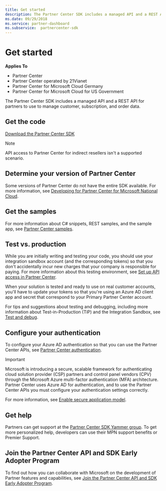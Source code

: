 ```yaml
---
title: Get started
description: The Partner Center SDK includes a managed API and a REST API for partners to use to manage customer, subscription, and order data.
ms.date: 09/29/2018
ms.service: partner-dashboard
ms.subservice:  partnercenter-sdk
---
```


# Get started

**Applies To**

- Partner Center
- Partner Center operated by 21Vianet
- Partner Center for Microsoft Cloud Germany
- Partner Center for Microsoft Cloud for US Government

The Partner Center SDK includes a managed API and a REST API for partners to use to manage customer, subscription, and order data.

## Get the code

[Download the Partner Center SDK](https://go.microsoft.com/fwlink/p/?LinkId=746681)

> [!NOTE]
> API access to Partner Center for indirect resellers isn't a supported scenario.

## Determine your version of Partner Center

Some versions of Partner Center do not have the entire SDK available. For more information, see [Developing for Partner Center for Microsoft National Cloud](developing-for-partner-center-for-microsoft-national-cloud.md).

## Get the samples

For more information about C# snippets, REST samples, and the sample app, see [Partner Center samples](partner-center-samples.md).

## Test vs. production

While you are initially writing and testing your code, you should use your integration sandbox account (and the corresponding tokens) so that you don't accidentally incur new charges that your company is responsible for paying. For more information about this testing environment, see [Set up API access in Partner Center](set-up-api-access-in-partner-center.md).

When your solution is tested and ready to use on real customer accounts, you'll have to update your tokens so that you're using an Azure AD client app and secret that correspond to your Primary Partner Center account.

For tips and suggestions about testing and debugging, including more information about Test-in-Production (TiP) and the Integration Sandbox, see [Test and debug](test-and-debug.md).

## Configure your authentication

To configure your Azure AD authentication so that you can use the Partner Center APIs, see [Partner Center authentication](partner-center-authentication.md).

> [!IMPORTANT]
> Microsoft is introducing a secure, scalable framework for authenticating cloud solution provider (CSP) partners and control panel vendors (CPV) through the Microsoft Azure multi-factor authentication (MFA) architecture.
Partner Center uses Azure AD for authentication, and to use the Partner Center APIs you must configure your authentication settings correctly.
>
> For more information, see [Enable secure application model](enable-secure-app-model.md).

## Get help

Partners can get support at the [Partner Center SDK Yammer group](https://go.microsoft.com/fwlink/p/?LinkID=717360). To get more personalized help, developers can use their MPN support benefits or Premier Support.

## Join the Partner Center API and SDK Early Adopter Program

To find out how you can collaborate with Microsoft on the development of Partner features and capabilities, see [Join the Partner Center API and SDK Early Adopter Program](early-adopter-program.md).
